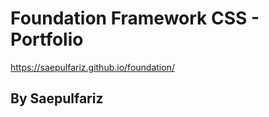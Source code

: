 # Foundation Framework CSS - Portfolio

https://saepulfariz.github.io/foundation/

## By Saepulfariz
